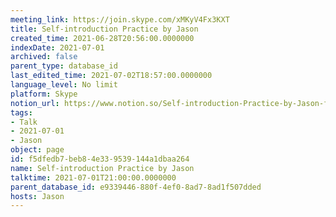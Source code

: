 ```yaml
---
meeting_link: https://join.skype.com/xMKyV4Fx3KXT
title: Self-introduction Practice by Jason
created_time: 2021-06-28T20:56:00.0000000
indexDate: 2021-07-01
archived: false
parent_type: database_id
last_edited_time: 2021-07-02T18:57:00.0000000
language_level: No limit
platform: Skype
notion_url: https://www.notion.so/Self-introduction-Practice-by-Jason-f5dfedb7beb84e339539144a1dbaa264
tags:
- Talk
- 2021-07-01
- Jason
object: page
id: f5dfedb7-beb8-4e33-9539-144a1dbaa264
name: Self-introduction Practice by Jason
talktime: 2021-07-01T21:00:00.0000000
parent_database_id: e9339446-880f-4ef0-8ad7-8ad1f507dded
hosts: Jason
---
```







